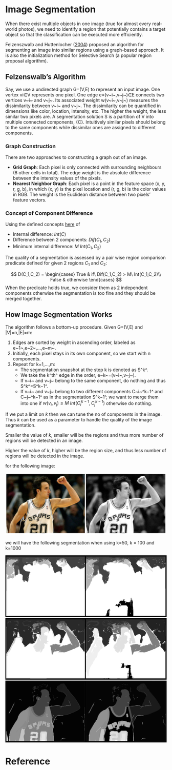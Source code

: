 # Image Segmentation

When there exist multiple objects in one image (true for almost every real-world photos), we need to identify a region that potentially contains a target object so that the classification can be executed more efficiently.

Felzenszwalb and Huttenlocher ([2004](http://cvcl.mit.edu/SUNSeminar/Felzenszwalb_IJCV04.pdf)) proposed an algorithm for segmenting an image into similar regions using a graph-based approach. It is also the initialization method for Selective Search (a popular region proposal algorithm).



## Felzenswalb’s Algorithm

Say, we use a undirected graph G=(V,E) to represent an input image. One vertex vi∈V represents one pixel. One edge e=(v~i~,v~j~)∈E connects two vertices v~i~ and v~j~. Its associated weight w(v~i~,v~j~) measures the dissimilarity between v~i~ and v~j~. The dissimilarity can be quantified in dimensions like color, location, intensity, etc. The higher the weight, the less similar two pixels are. A segmentation solution S is a partition of V into multiple connected components, {C}. Intuitively similar pixels should belong to the same components while dissimilar ones are assigned to different components.

### Graph Construction

There are two approaches to constructing a graph out of an image.

- **Grid Graph**: Each pixel is only connected with surrounding neighbours (8 other cells in total). The edge weight is the absolute difference between the intensity values of the pixels.
- **Nearest Neighbor Graph**: Each pixel is a point in the feature space (x, y, r, g, b), in which (x, y) is the pixel location and (r, g, b) is the color values in RGB. The weight is the Euclidean distance between two pixels’ feature vectors.

### Concept of Component Difference

Using the defined concepts [here][1] of 

- Internal difference: $Int(C)$
- Difference between 2 components: $Dif(C_1,C_2)$
- Minimum internal difference: $M\ Int(C_1,C_2)$

The quality of a segmentation is assessed by a pair wise region comparison predicate defined for given 2 regions $C_1$ and $C_2$:

$$
D(C_1,C_2) = 
\begin{cases} 
True & if\ Dif(C_1,C_2) > M\ Int(C_1,C_2)\\
False & otherwise
\end{cases}
$$
When the predicate holds true, we consider them as 2 independent components otherwise the segmentation is too fine and they should be merged together.



## How Image Segmentation Works

The algorithm follows a bottom-up procedure. Given G=(V,E) and |V|=n,|E|=m:

1. Edges are sorted by weight in ascending order, labeled as e~1~,e~2~,…,e~m~.
2. Initially, each pixel stays in its own component, so we start with n components.
3. Repeat for k=1,…,m:
   - The segmentation snapshot at the step k is denoted as S^k^.
   - We take the k^th^ edge in the order, e~k~=(v~i~,v~j~).
   - If v~i~ and v~j~ belong to the same component, do nothing and thus S^k^=S^k−1^.
   - If v~i~ and v~j~ belong to two different components C~i~^k−1^ and C~j~^k−1^ as in the segmentation S^k−1^, we want to merge them into one if $w(v_i,v_j) ≤ M\ Int(C^{k−1}_i,C^{k−1}_j)$ otherwise do nothing.

If we put a limit on $k$ then we can tune the no of components in the image. Thus $k$ can be used as a parameter to handle the quality of the image segmentation.

Smaller the value of $k$, smaller will be the regions and thus more number of regions will be detected in an image.

Higher the value of $k$, higher will be the region size, and thus less number of regions will be detected in the image.

for the following image:

<img src='assets/manu-2004.png' />

we will have the following segmentation when using k=50, k = 100 and k=1000

<img src='assets/segmentation_50.png' />

<img src='assets/segmentation_100.png' />

<img src='assets/segmentation_1000.png' />

#  Reference

[1]: definitions.md
